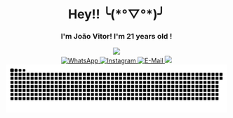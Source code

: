 <div align="center">
  <h1 align="center">Hey!! ╰(*°▽°*)╯</h1>
  <h3 align="center" type="text">I'm João Vitor! I'm 21 years old !</h3>
</div>

<div>
  
</div>


<div align="center">
  <!--
  <a href="https://github.com/joaovtfor"><img width="48%" src="https://github-readme-stats.vercel.app/api?username=joaovtfor&show_icons=true&bg_color=DEG,1C1C1C,778899&title_color=DCDCDC&text_color=DCDCDC&icon_color=C0C0C0&hide_border=true&custom_title=Stats"/></a>
  -->
  <a href="https://github.com/joaovtfor"><img width="48%" src=https://github-readme-stats.vercel.app/api/top-langs/?username=joaovtfor&custom_title=Languages&show_icons=true&bg_color=DEG,778899,1C1C1C&title_color=DCDCDC&text_color=DCDCDC&icon_color=C0C0C0&hide_border=true&layout=compact /></a>
</div>

<div align="center">

  <a href="https://wa.me/5554999303946" target="_blank"/>
  <img alt="WhatsApp" src="https://img.shields.io/badge/WhatsApp-25D366?style=for-the-badge&logo=whatsapp&logoColor=white"/>

  <a href="https://www.instagram.com/joaovtfor" target="_blank"/>
  <img alt="Instagram" src="https://img.shields.io/badge/Instagram-E4405F?style=for-the-badge&logo=instagram&logoColor=white"/>

  <a href = "mailto: joaovtfor@hotmail.com" target="_blank"/>
  <img alt="E-Mail" src="https://img.shields.io/badge/Microsoft_Outlook-0078D4?style=for-the-badge&logo=microsoft-outlook&logoColor=white"/>

  <a href="https://www.linkedin.com/in/joaovtfor/" target="_blank">
  <img src="https://img.shields.io/badge/LinkedIn-0077B5?style=for-the-badge&logo=linkedin&logoColor=white"/>

</div>

<div align="center">
  <picture>
    <source srcset="https://github.com/joaovtfor/joaovtfor/blob/output/github-snake-dark.svg">
    <img alt="github contribution grid snake animation" src="https://github.com/joaovtfor/joaovtfor/blob/output/github-snake-dark.svg">
  </picture>
</div>

<!-- <img src="https://img.shields.io/badge/React-20232A?style=for-the-badge&logo=react&logoColor=61DAFB"/> -->
